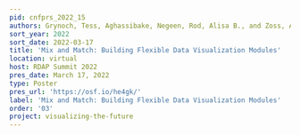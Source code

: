 ```yaml
---
pid: cnfprs_2022_15
authors: Grynoch, Tess, Aghassibake, Negeen, Rod, Alisa B., and Zoss, Angela M.
sort_year: 2022
sort_date: 2022-03-17
title: 'Mix and Match: Building Flexible Data Visualization Modules'
location: virtual
host: RDAP Summit 2022
pres_date: March 17, 2022
type: Poster
pres_url: 'https://osf.io/he4gk/'
label: 'Mix and Match: Building Flexible Data Visualization Modules'
order: '03'
project: visualizing-the-future
---
```

